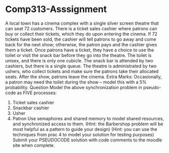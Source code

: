 # Comp313-Asssignment

A local town has a cinema complex with a single silver screen theatre that can seat 72 customers. There
is a ticket sales cashier where patrons can buy or collect their tickets, which they do upon entering the
cinema. If 72 tickets have been sold, the cashier will tell patrons to go away and come back for the next
show; otherwise, the patron pays and the cashier gives them a ticket.
Once patrons have a ticket, they have a choice to use the toilet or visit the snack bar before they go into
the theatre.
The toilet is unisex, and there is only one cubicle. The snack bar is attended by two cashiers, but there is
a single queue. The theatre is administrated by two ushers, who collect tickets and make sure the
patrons take their allocated seats. After the show, patrons leave the cinema.
Extra Marks: Occasionally, a patron may need the toilet during the show – model this with a 5%
probability.
Question
Model the above synchronization problem in pseudo-code as FIVE processes:
1. Ticket sales cashier
2. Snackbar cashier
3. Usher
4. Patron
Use semaphores and shared memory to model shared resources, and synchronized access to them.
(Hint: the Barbershop problem will be most helpful as a pattern to guide your design)
(Hint: you can use the techniques from prac 4 to model your solution for testing purposes)
Submit your PSEUDOCODE solution with code comments to the moodle site when complete.

